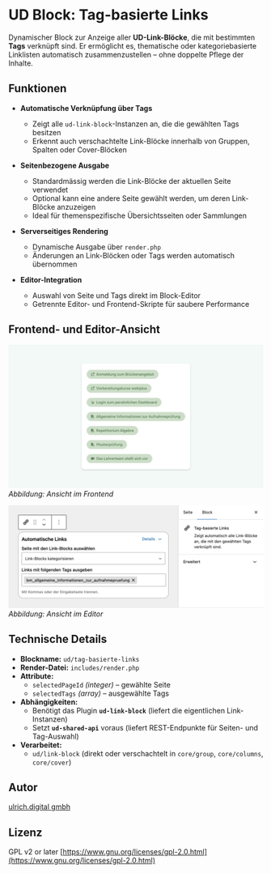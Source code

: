 # UD Block: Tag-basierte Links

Dynamischer Block zur Anzeige aller **UD-Link-Blöcke**, die mit bestimmten **Tags** verknüpft sind.
Er ermöglicht es, thematische oder kategoriebasierte Linklisten automatisch zusammenzustellen – ohne doppelte Pflege der Inhalte.


## Funktionen

- **Automatische Verknüpfung über Tags**
  - Zeigt alle `ud-link-block`-Instanzen an, die die gewählten Tags besitzen
  - Erkennt auch verschachtelte Link-Blöcke innerhalb von Gruppen, Spalten oder Cover-Blöcken

- **Seitenbezogene Ausgabe**
  - Standardmässig werden die Link-Blöcke der aktuellen Seite verwendet
  - Optional kann eine andere Seite gewählt werden, um deren Link-Blöcke anzuzeigen
  - Ideal für themenspezifische Übersichtsseiten oder Sammlungen


- **Serverseitiges Rendering**
  - Dynamische Ausgabe über `render.php`
  - Änderungen an Link-Blöcken oder Tags werden automatisch übernommen

- **Editor-Integration**
  - Auswahl von Seite und Tags direkt im Block-Editor
  - Getrennte Editor- und Frontend-Skripte für saubere Performance


## Frontend- und Editor-Ansicht

![Frontend-Ansicht](./assets/ud-tagged-links-block.png)
*Abbildung: Ansicht im Frontend*

![Editor-Ansicht](./assets/editor-view.png)
*Abbildung: Ansicht im Editor*


## Technische Details

- **Blockname:** `ud/tag-basierte-links`
- **Render-Datei:** `includes/render.php`
- **Attribute:**
  - `selectedPageId` *(integer)* – gewählte Seite
  - `selectedTags` *(array)* – ausgewählte Tags
- **Abhängigkeiten:**
  - Benötigt das Plugin **`ud-link-block`** (liefert die eigentlichen Link-Instanzen)
  - Setzt **`ud-shared-api`** voraus (liefert REST-Endpunkte für Seiten- und Tag-Auswahl)
- **Verarbeitet:**
  - `ud/link-block` (direkt oder verschachtelt in `core/group`, `core/columns`, `core/cover`)






## Autor

[ulrich.digital gmbh](https://ulrich.digital)


## Lizenz

GPL v2 or later
[https://www.gnu.org/licenses/gpl-2.0.html](https://www.gnu.org/licenses/gpl-2.0.html)


